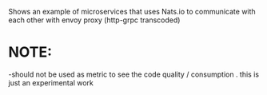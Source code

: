 Shows an example of microservices that uses Nats.io to communicate with each other with envoy proxy (http-grpc transcoded)


# NOTE:
-should not be used as metric to see the code quality / consumption .  this is just an experimental work
